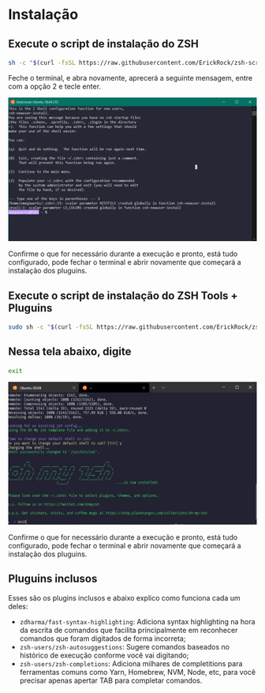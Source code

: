 # Instalação

## Execute o script de instalação do ZSH

```bash
sh -c "$(curl -fsSL https://raw.githubusercontent.com/ErickRock/zsh-script/master/zsh-install.sh)" -y
```

Feche o terminal, e abra novamente, aprecerá a seguinte mensagem, entre com a opção 2 e tecle enter.

![](/.github/default.png)


Confirme o que for necessário durante a execução e pronto, está tudo configurado,
pode fechar o terminal e abrir novamente que começará a instalação dos pluguins.

## Execute o script de instalação do ZSH Tools + Pluguins

```bash
sudo sh -c "$(curl -fsSL https://raw.githubusercontent.com/ErickRock/zsh-script/master/tools-zsh-install.sh)" -y
```

## Nessa tela abaixo, digite 

```bash 
exit 
```

![](/.github/exit.png)

Confirme o que for necessário durante a execução e pronto, está tudo configurado,
pode fechar o terminal e abrir novamente que começará a instalação dos pluguins.

## Pluguins inclusos

Esses são os plugins inclusos e abaixo explico como funciona cada um deles:

- `zdharma/fast-syntax-highlighting`: Adiciona syntax highlighting na hora da escrita de comandos que facilita principalmente em reconhecer comandos que foram digitados de forma incorreta;
- `zsh-users/zsh-autosuggestions`: Sugere comandos baseados no histórico de execução conforme você vai digitando;
- `zsh-users/zsh-completions`: Adiciona milhares de completitions para ferramentas comuns como Yarn, Homebrew, NVM, Node, etc, para você precisar apenas apertar TAB para completar comandos.